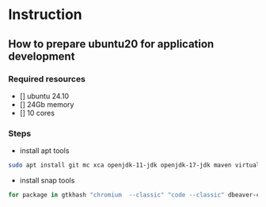 # Instruction
## How to prepare ubuntu20 for application development

### Required resources
- [] ubuntu 24.10
- [] 24Gb memory
- [] 10 cores

### Steps
- install apt tools
```bash
sudo apt install git mc xca openjdk-11-jdk openjdk-17-jdk maven virtualenv ansible python3 nmap docker.io docker-compose skopeo terminator caffeine p7zip-full gnome-screenshot
```
- install snap tools
```bash
for package in gtkhash "chromium  --classic" "code --classic" dbeaver-ce drawio "go --classic" "groovy --classic" "helm --classic" "intellij-idea-ultimate --classic" "kubectl --classic" pinta postman vlc; do sudo snap install $package; done
```
